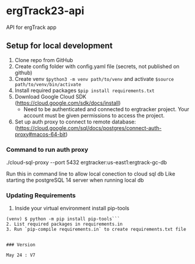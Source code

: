 # ergTrack23-api

API for ergTrack app

## Setup for local development
1. Clone repo from GitHub
2. Create config folder with config.yaml file (secrets, not published on github)
3. Create venv `$python3 -m venv path/to/venv` and activate `$source path/to/venv/bin/activate`
4. Install required packages  `$pip install requirements.txt`
4. Download Google Cloud SDK (https://cloud.google.com/sdk/docs/install)
    * Need to be authenticated and connected to ergtracker project. Your account must be given permissions to access the project. 
5. Set up auth proxy to connect to remote database: (https://cloud.google.com/sql/docs/postgres/connect-auth-proxy#macos-64-bit) 

### Command to run auth proxy

./cloud-sql-proxy --port 5432 ergtracker:us-east1:ergtrack-gc-db

Run this in command line to allow local conection to cloud sql db
Like starting the postgreSQL 14 server when running local db

### Updating Requirements 
1. Inside your virtual environment install pip-tools
```$ source /path/to/venv/bin/activate
(venv) $ python -m pip install pip-tools```
2. List required packages in requirements.in 
3. Run `pip-compile requirements.in` to create requirements.txt file


### Version

May 24 : V7
